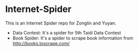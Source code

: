 # Internet-Spider
This is an Internet Spider repo for Zonglin and Yuyan.



- Data Contest: It's a spider for 5th Taidi Data Contest
- Book Spider: It's a spider to scrape book information from http://books.toscrape.com/